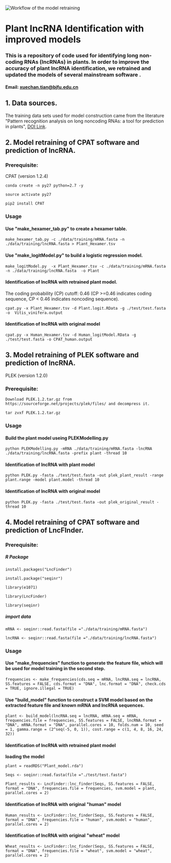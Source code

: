 ![Workflow of the model retraining](../Figure1.png)



# **Plant lncRNA Identification with improved models**





### **This is a repository of code used for identifying long non-coding RNAs (lncRNAs) in plants. In order to improve the accuracy of plant lncRNA identification, we retrained and updated the models of several mainstream software .**

#### **Email:** xuechan.tian@bjfu.edu.cn








## **1. Data sources.** 



  The training data sets used for model construction came from the literature "Pattern recognition analysis on long noncoding RNAs: a tool for prediction in plants", [DOI Link](https://doi.org/10.1093/bib/bby034).




## **2. Model retraining of CPAT software and prediction of lncRNA.**



### **Prerequisite:**
CPAT (version 1.2.4)

    conda create -n py27 python=2.7 -y

    source activate py27

    pip2 install CPAT



### **Usage**


#### **Use "make_hexamer_tab.py" to create a hexamer table.**


    make_hexamer_tab.py -c ./data/training/mRNA.fasta -n ./data/training/lncRNA.fasta > Plant_Hexamer.tsv




#### **Use "make_logitModel.py" to build a logistic regression model.**


    make_logitModel.py  -x Plant_Hexamer.tsv -c ./data/training/mRNA.fasta -n ./data/training/lncRNA.fasta  -o Plant



#### **Identification of lncRNA with retrained plant model.**
 The coding probability (CP) cutoff: 0.46 (CP >=0.46 indicates coding sequence, CP < 0.46 indicates noncoding sequence).


    cpat.py -x Plant_Hexamer.tsv -d Plant.logit.RData -g ./test/test.fasta -o  Vitis_vinifera.output



#### **Identification of lncRNA with original model**


    cpat.py -x Human_Hexamer.tsv -d Human_logitModel.RData -g ./test/test.fasta -o CPAT_human.output





## **3. Model retraining of PLEK software and prediction of lncRNA.**


PLEK (version 1.2.0)


### **Prerequisite:**
    Download PLEK.1.2.tar.gz from https://sourceforge.net/projects/plek/files/ and decompress it.
   
    tar zvxf PLEK.1.2.tar.gz 
   
 
 
 
 
### **Usage**



#### **Build the plant model useing PLEKModelling.py**


    python PLEKModelling.py -mRNA ./data/training/mRNA.fasta -lncRNA ./data/training/lncRNA.fasta -prefix plant -thread 10



#### **Identification of lncRNA with plant model**


    python PLEK.py -fasta ./test/test.fasta -out plek_plant_result -range plant.range -model plant.model -thread 10



#### **Identification of lncRNA with original model**


    python PLEK.py -fasta ./test/test.fasta -out plek_original_result -thread 10





## **4. Model retraining of CPAT software and prediction of LncFInder.**


### **Prerequisite:**

##### R Package

    install.packages("LncFinder")
  
    install.package("seqinr")
  
    library(e1071)
  
    library(LncFinder)
  
    library(seqinr)
  
  
  
##### import data
    mRNA <- seqinr::read.fasta(file ="./data/training/mRNA.fasta")
  
    lncRNA <- seqinr::read.fasta(file ="./data/training/lncRNA.fasta")




### **Usage**
#### **Use "make_frequencies" function to generate the feature file, which will be used for model training in the second step.**


    frequencies <- make_frequencies(cds.seq = mRNA, lncRNA.seq = lncRNA, SS.features = FALSE, cds.format = "DNA", lnc.format = "DNA", check.cds = TRUE, ignore.illegal = TRUE)







#### **Use "build_model" function to construct a SVM model based on the extracted feature file and known mRNA and lncRNA sequences.** 



    plant <- build_model(lncRNA.seq = lncRNA, mRNA.seq = mRNA, frequencies.file = frequencies, SS.features = FALSE, lncRNA.format = "DNA", mRNA.format = "DNA", parallel.cores = 10, folds.num = 10, seed = 1, gamma.range = (2^seq(-5, 0, 1)), cost.range = c(1, 4, 8, 16, 24, 32))




#### **Identification of lncRNA with retrained plant model**



**loading the model**

    plant = readRDS("Plant_model.rda")

    Seqs <- seqinr::read.fasta(file ="./test/test.fasta")

    Plant_results <- LncFinder::lnc_finder(Seqs, SS.features = FALSE, format = "DNA", frequencies.file = frequencies, svm.model = plant, parallel.cores = 2)




#### **Identification of lncRNA with original "human" model**


    Human_results <- LncFinder::lnc_finder(Seqs, SS.features = FALSE, format = "DNA", frequencies.file = "human", svm.model = "human", parallel.cores = 2)



#### **Identification of lncRNA with original "wheat" model**



    Wheat_results <- LncFinder::lnc_finder(Seqs, SS.features = FALSE, format = "DNA", frequencies.file = "wheat", svm.model = "wheat", parallel.cores = 2)
